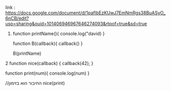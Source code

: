 link : 
https://docs.google.com/document/d/1paflbEzKUwJ7EmNmRgs38BuASyO_6nCB/edit?usp=sharing&ouid=101406946967646274093&rtpof=true&sd=true

1. 
   function printName(){
        console.log("david)
   }

   function B(callback){
    callback()
   }

   B(printName)

2 
function nice(callback) {
	callback(42);
}

function print(num){
    console.log(num)
}

//החיבור הוא בזימון 
nice(print)

